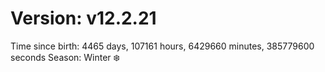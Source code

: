 # Version: v12.2.21
Time since birth: 4465 days, 107161 hours, 6429660 minutes, 385779600 seconds
Season: Winter ❄️
